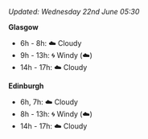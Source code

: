 *Updated: Wednesday 22nd June 05:30*

**Glasgow**

* 6h - 8h: :cloud: Cloudy
* 9h - 13h: :cyclone: Windy (:cloud:)
* 14h - 17h: :cloud: Cloudy

**Edinburgh**

* 6h, 7h: :cloud: Cloudy
* 8h - 13h: :cyclone: Windy (:cloud:)
* 14h - 17h: :cloud: Cloudy
